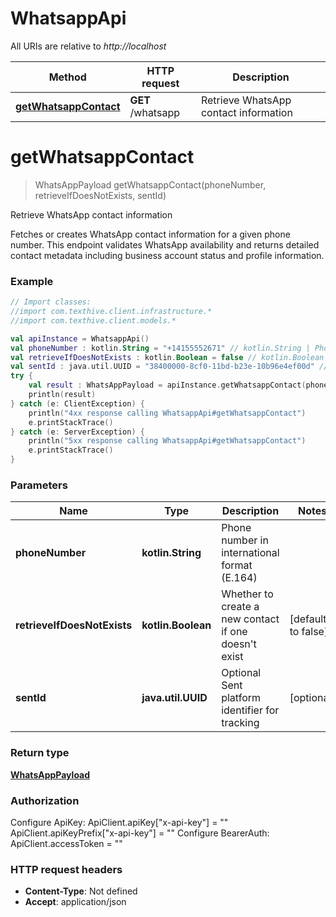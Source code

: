 # WhatsappApi

All URIs are relative to *http://localhost*

Method | HTTP request | Description
------------- | ------------- | -------------
[**getWhatsappContact**](WhatsappApi.md#getWhatsappContact) | **GET** /whatsapp | Retrieve WhatsApp contact information


<a name="getWhatsappContact"></a>
# **getWhatsappContact**
> WhatsAppPayload getWhatsappContact(phoneNumber, retrieveIfDoesNotExists, sentId)

Retrieve WhatsApp contact information

Fetches or creates WhatsApp contact information for a given phone number. This endpoint validates WhatsApp availability and returns detailed contact metadata including business account status and profile information.

### Example
```kotlin
// Import classes:
//import com.texthive.client.infrastructure.*
//import com.texthive.client.models.*

val apiInstance = WhatsappApi()
val phoneNumber : kotlin.String = "+14155552671" // kotlin.String | Phone number in international format (E.164)
val retrieveIfDoesNotExists : kotlin.Boolean = false // kotlin.Boolean | Whether to create a new contact if one doesn't exist
val sentId : java.util.UUID = "38400000-8cf0-11bd-b23e-10b96e4ef00d" // java.util.UUID | Optional Sent platform identifier for tracking
try {
    val result : WhatsAppPayload = apiInstance.getWhatsappContact(phoneNumber, retrieveIfDoesNotExists, sentId)
    println(result)
} catch (e: ClientException) {
    println("4xx response calling WhatsappApi#getWhatsappContact")
    e.printStackTrace()
} catch (e: ServerException) {
    println("5xx response calling WhatsappApi#getWhatsappContact")
    e.printStackTrace()
}
```

### Parameters

Name | Type | Description  | Notes
------------- | ------------- | ------------- | -------------
 **phoneNumber** | **kotlin.String**| Phone number in international format (E.164) |
 **retrieveIfDoesNotExists** | **kotlin.Boolean**| Whether to create a new contact if one doesn&#39;t exist | [default to false]
 **sentId** | **java.util.UUID**| Optional Sent platform identifier for tracking | [optional]

### Return type

[**WhatsAppPayload**](WhatsAppPayload.md)

### Authorization


Configure ApiKey:
    ApiClient.apiKey["x-api-key"] = ""
    ApiClient.apiKeyPrefix["x-api-key"] = ""
Configure BearerAuth:
    ApiClient.accessToken = ""

### HTTP request headers

 - **Content-Type**: Not defined
 - **Accept**: application/json

